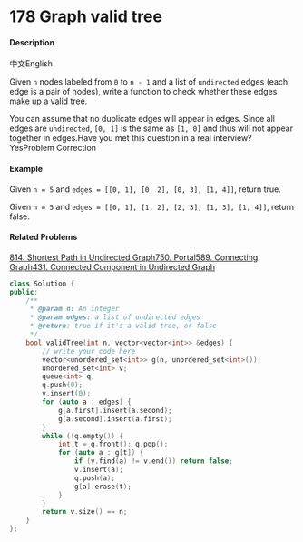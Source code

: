 # 178 Graph valid tree



#### Description

中文English

Given `n` nodes labeled from `0` to `n - 1` and a list of `undirected` edges \(each edge is a pair of nodes\), write a function to check whether these edges make up a valid tree.

You can assume that no duplicate edges will appear in edges. Since all edges are `undirected`, `[0, 1]` is the same as `[1, 0]` and thus will not appear together in edges.Have you met this question in a real interview?  YesProblem Correction

#### Example

Given `n = 5` and `edges = [[0, 1], [0, 2], [0, 3], [1, 4]]`, return true.

Given `n = 5` and `edges = [[0, 1], [1, 2], [2, 3], [1, 3], [1, 4]]`, return false.

#### Related Problems

[814. Shortest Path in Undirected Graph](https://www.lintcode.com/problem/shortest-path-in-undirected-graph)[750. Portal](https://www.lintcode.com/problem/portal)[589. Connecting Graph](https://www.lintcode.com/problem/connecting-graph)[431. Connected Component in Undirected Graph](https://www.lintcode.com/problem/connected-component-in-undirected-graph)

```cpp
class Solution {
public:
    /**
     * @param n: An integer
     * @param edges: a list of undirected edges
     * @return: true if it's a valid tree, or false
     */
    bool validTree(int n, vector<vector<int>> &edges) {
        // write your code here
        vector<unordered_set<int>> g(n, unordered_set<int>());
        unordered_set<int> v;
        queue<int> q;
        q.push(0);
        v.insert(0);
        for (auto a : edges) {
            g[a.first].insert(a.second);
            g[a.second].insert(a.first);
        }
        while (!q.empty()) {
            int t = q.front(); q.pop();
            for (auto a : g[t]) {
                if (v.find(a) != v.end()) return false;
                v.insert(a);
                q.push(a);
                g[a].erase(t);
            }
        }
        return v.size() == n;
    }
};
```

